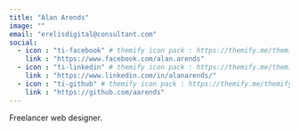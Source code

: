 ```yaml
---
title: "Alan Arends"
image: ""
email: "erelisdigital@consultant.com"
social:
  - icon : "ti-facebook" # themify icon pack : https://themify.me/themify-icons
    link : "https://www.facebook.com/alan.arends"
  - icon : "ti-linkedin" # themify icon pack : https://themify.me/themify-icons
    link : "https://www.linkedin.com/in/alanarends/"
  - icon : "ti-github" # themify icon pack : https://themify.me/themify-icons
    link : "https://github.com/aarends"
---
```


Freelancer web designer.